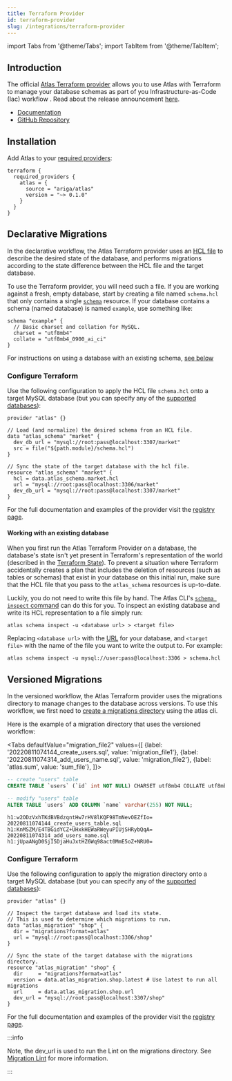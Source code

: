 ```yaml
---
title: Terraform Provider
id: terraform-provider
slug: /integrations/terraform-provider
---
```


import Tabs from '@theme/Tabs';
import TabItem from '@theme/TabItem';

## Introduction

The official [Atlas Terraform provider](https://registry.terraform.io/providers/ariga/atlas/latest)
allows you to use Atlas with Terraform to manage your database schemas as part of you Infrastructure-as-Code (Iac)
workflow . Read about the release announcement [here](https://atlasgo.io/blog/2022/05/04/announcing-terraform-provider).
* [Documentation](https://registry.terraform.io/providers/ariga/atlas/latest/docs)
* [GitHub Repository](https://github.com/ariga/terraform-provider-atlas)

## Installation
Add Atlas to your [required providers](https://www.terraform.io/language/providers/requirements#requiring-providers):
```hcl
terraform {
  required_providers {
    atlas = {
      source = "ariga/atlas"
      version = "~> 0.1.0"
    }
  }
}
```

## Declarative Migrations

In the declarative workflow, the Atlas Terraform provider uses an [HCL file](/atlas-schema/sql.mdx) to describe the
desired state of the database, and performs migrations according to the state difference
between the HCL file and the target database.

To use the Terraform provider, you will need such a file. If you are working against a fresh,
empty database, start by creating a file named `schema.hcl` that only contains a single [`schema`](/atlas-schema/sql.mdx#schema)
resource. If your database contains a schema (named database) is named `example`, use something like:

```hcl
schema "example" {
  // Basic charset and collation for MySQL.
  charset = "utf8mb4"
  collate = "utf8mb4_0900_ai_ci"
}
```

For instructions on using a database with an existing schema, [see below](#working-with-an-existing-database)

### Configure Terraform

Use the following configuration to apply the HCL file `schema.hcl` onto a target MySQL
database (but you can specify any of the [supported databases](https://github.com/ariga/atlas#supported-databases)):

```hcl title="main.tf"
provider "atlas" {}

// Load (and normalize) the desired schema from an HCL file.
data "atlas_schema" "market" {
  dev_db_url = "mysql://root:pass@localhost:3307/market"
  src = file("${path.module}/schema.hcl")
}

// Sync the state of the target database with the hcl file.
resource "atlas_schema" "market" {
  hcl = data.atlas_schema.market.hcl
  url = "mysql://root:pass@localhost:3306/market"
  dev_db_url = "mysql://root:pass@localhost:3307/market"
}
```

For the full documentation and examples of the provider visit the [registry page](https://registry.terraform.io/providers/ariga/atlas/latest/docs).

#### Working with an existing database

When you first run the Atlas Terraform Provider on a database, the database's state isn't yet present
in Terraform's representation of the world (described in the [Terraform State](https://www.terraform.io/language/state)).
To prevent a situation where Terraform accidentally creates a plan that includes the deletion of resources (such as tables or
schemas) that exist in your database on this initial run, make sure that the HCL file that you pass to the `atlas_schema`
resources is up-to-date.

Luckily, you do not need to write this file by hand. The Atlas CLI's [`schema inspect` command](https://atlasgo.io/cli-reference#atlas-schema-inspect)
can do this for you. To inspect an existing database and write its HCL representation to a file simply run:
```
atlas schema inspect -u <database url> > <target file>
```
Replacing `<database url>` with the [URL](/concepts/url) for your database, and `<target file>`
with the name of the file you want to write the output to. For example:
```
atlas schema inspect -u mysql://user:pass@localhost:3306 > schema.hcl
```

## Versioned Migrations

In the versioned workflow, the Atlas Terraform provider uses the migrations directory to manage changes to the database across versions. To use this workflow, we first need to [create a migrations directory](/versioned/new.mdx) using the atlas cli.

Here is the example of a migration directory that uses the versioned workflow:

<Tabs
defaultValue="migration_file2"
values={[
{label: '20220811074144_create_users.sql', value: 'migration_file1'},
{label: '20220811074314_add_users_name.sql', value: 'migration_file2'},
{label: 'atlas.sum', value: 'sum_file'},
]}>
<TabItem value="migration_file1">

```sql
-- create "users" table
CREATE TABLE `users` (`id` int NOT NULL) CHARSET utf8mb4 COLLATE utf8mb4_0900_ai_ci;
```

</TabItem>
<TabItem value="migration_file2">

```sql
-- modify "users" table
ALTER TABLE `users` ADD COLUMN `name` varchar(255) NOT NULL;
```

</TabItem>
<TabItem value="sum_file">

```text
h1:w2ODzVxhTKdBVBdzqntHw7rHV8lKQF98TmNevOEZfIo=
20220811074144_create_users_table.sql h1:KnMSZM/E4TBGidYCZ+UHxkHEWaRWeyuPIUjSHRybQqA=
20220811074314_add_users_name.sql h1:jUpaANgD0SjI5DjaHuJxtHZ6Wq98act0MmE5oZ+NRU0=
```

</TabItem>
</Tabs>

### Configure Terraform

Use the following configuration to apply the migration directory onto a target MySQL
database (but you can specify any of the [supported databases](https://github.com/ariga/atlas#supported-databases)):

```hcl title="main.tf"
provider "atlas" {}

// Inspect the target database and load its state.
// This is used to determine which migrations to run.
data "atlas_migration" "shop" {
  dir = "migrations?format=atlas"
  url = "mysql://root:pass@localhost:3306/shop"
}

// Sync the state of the target database with the migrations directory.
resource "atlas_migration" "shop" {
  dir     = "migrations?format=atlas"
  version = data.atlas_migration.shop.latest # Use latest to run all migrations
  url     = data.atlas_migration.shop.url
  dev_url = "mysql://root:pass@localhost:3307/shop"
}
```

For the full documentation and examples of the provider visit the [registry page](https://registry.terraform.io/providers/ariga/atlas/latest/docs).

:::info

Note, the dev_url is used to run the Lint on the migrations directory. See [Migration Lint](/versioned/lint.mdx) for more information.

:::